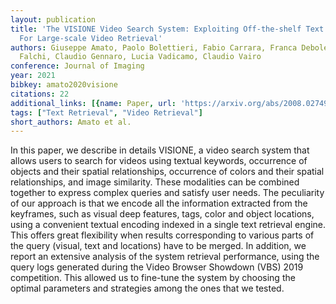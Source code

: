 ```yaml
---
layout: publication
title: 'The VISIONE Video Search System: Exploiting Off-the-shelf Text Search Engines
  For Large-scale Video Retrieval'
authors: Giuseppe Amato, Paolo Bolettieri, Fabio Carrara, Franca Debole, Fabrizio
  Falchi, Claudio Gennaro, Lucia Vadicamo, Claudio Vairo
conference: Journal of Imaging
year: 2021
bibkey: amato2020visione
citations: 22
additional_links: [{name: Paper, url: 'https://arxiv.org/abs/2008.02749'}]
tags: ["Text Retrieval", "Video Retrieval"]
short_authors: Amato et al.
---
```

In this paper, we describe in details VISIONE, a video search system that
allows users to search for videos using textual keywords, occurrence of objects
and their spatial relationships, occurrence of colors and their spatial
relationships, and image similarity. These modalities can be combined together
to express complex queries and satisfy user needs. The peculiarity of our
approach is that we encode all the information extracted from the keyframes,
such as visual deep features, tags, color and object locations, using a
convenient textual encoding indexed in a single text retrieval engine. This
offers great flexibility when results corresponding to various parts of the
query (visual, text and locations) have to be merged. In addition, we report an
extensive analysis of the system retrieval performance, using the query logs
generated during the Video Browser Showdown (VBS) 2019 competition. This
allowed us to fine-tune the system by choosing the optimal parameters and
strategies among the ones that we tested.